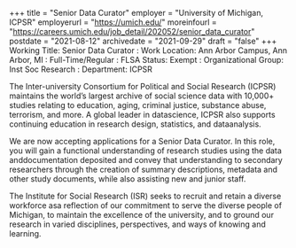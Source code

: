 +++
title = "Senior Data Curator"
employer = "University of Michigan, ICPSR"
employerurl = "https://umich.edu/"
moreinfourl = "https://careers.umich.edu/job_detail/202052/senior_data_curator"
postdate = "2021-08-12"
archivedate = "2021-09-29"
draft = "false"
+++
Working Title: Senior Data Curator
: Work Location: Ann Arbor Campus, Ann Arbor, MI
: Full-Time/Regular
: FLSA Status: Exempt
: Organizational Group: Inst Soc Research
: Department: ICPSR

The Inter-university Consortium for Political and Social Research (ICPSR) maintains the world’s largest archive of social science data with 10,000+ studies relating to education, aging, criminal justice, substance abuse, terrorism, and more. A global leader in datascience, ICPSR also supports continuing education in research design, statistics, and dataanalysis.
 
We are now accepting applications for a Senior Data Curator. In this role, you will gain a functional understanding of research studies using the data anddocumentation deposited and convey that understanding to secondary researchers through the creation of summary descriptions, metadata and other study documents, while also assisting new and junior staff. 
 
The Institute for Social Research (ISR) seeks to recruit and retain a diverse workforce asa reflection of our commitment to serve the diverse people of Michigan, to maintain the excellence of the university, and to ground our research in varied disciplines, perspectives, and ways of knowing and learning.